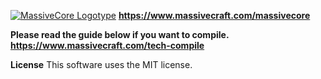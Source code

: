<a href="https://www.massivecraft.com/massivecore">![MassiveCore Logotype](https://www.massivecraft.com/wp-content/uploads/2012/11/massivecraft-logotype-plugin-massivecore-2000.jpg)</a>
<b>https://www.massivecraft.com/massivecore</b>

<b>Please read the guide below if you want to compile.</b><br>
<b>https://www.massivecraft.com/tech-compile</b>

**License**
This software uses the MIT license.
